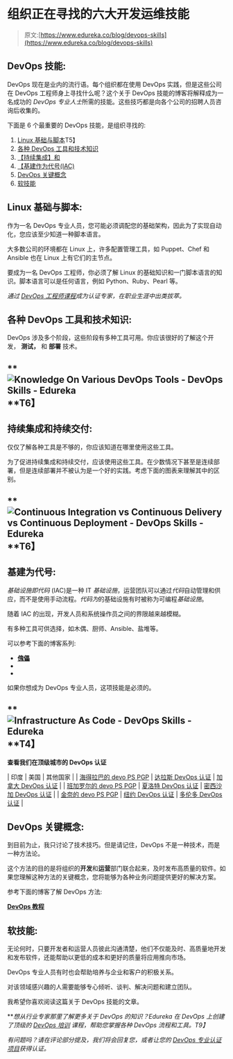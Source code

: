 # 组织正在寻找的六大开发运维技能

> 原文:[https://www.edureka.co/blog/devops-skills](https://www.edureka.co/blog/devops-skills)

## **DevOps 技能:**

DevOps 现在是业内的流行语。每个组织都在使用 DevOps 实践，但是这些公司在 DevOps 工程师身上寻找什么呢？这个关于 DevOps 技能的博客将解释成为一名成功的 *DevOps 专业人士*所需的技能。这些技巧都是向各个公司的招聘人员咨询后收集的。

下面是 6 个最重要的 DevOps 技能，是组织寻找的:

1.  [Linux 基础与脚本](#Linux)T5】
2.  [各种 DevOps 工具和技术知识](#knowledge)
3.  [【持续集成】和](#CI)
4.  [【基建作为代号(IAC)](#IAC)
5.  [DevOps 关键概念](#key)
6.  [软技能](#soft)

## **Linux 基础与脚本:**

作为一名 DevOps 专业人员，您可能必须调配您的基础架构，因此为了实现自动化，您应该至少知道一种脚本语言。

大多数公司的环境都在 Linux 上，许多配置管理工具，如 Puppet、Chef 和 Ansible 也在 Linux 上有它们的主节点。

要成为一名 DevOps 工程师，你必须了解 Linux 的基础知识和一门脚本语言的知识。脚本语言可以是任何语言，例如 Python、Ruby、Pearl 等。

*通过 [DevOps 工程师课程](https://www.edureka.co/masters-program/devops-engineer-training)成为认证专家，在职业生涯中出类拔萃。*

## **各种 DevOps 工具和技术知识:**

DevOps 涉及多个阶段，这些阶段有多种工具可用。你应该很好的了解这个开发， **测试，** 和 **部署** 技术。

## **![Knowledge On Various DevOps Tools - DevOps Skills - Edureka](../Images/208fe29b332307b0739c7e60eff0a72c.png)**T6】

## **持续集成和持续交付:**

仅仅了解各种工具是不够的，你应该知道在哪里使用这些工具。

为了促进持续集成和持续交付，应该使用这些工具。在少数情况下甚至是连续部署，但是连续部署并不被认为是一个好的实践。考虑下面的图表来理解其中的区别。

## **![Continuous Integration vs Continuous Delivery vs Continuous Deployment - DevOps Skills - Edureka](../Images/40739a2e1fe8e8490e5763304c881557.png)**T6】

## **基建为代号:**

*基础设施即代码* (IAC)是一种 IT *基础设施*，运营团队可以通过*代码*自动管理和供应，而不是使用手动流程。*代码为*的基础设施有时被称为可编程*基础设施*。

随着 IAC 的出现，开发人员和系统操作员之间的界限越来越模糊。

有多种工具可供选择，如木偶、厨师、Ansible、盐堆等。

可以参考下面的博客系列:

*   **[傀儡](https://www.edureka.co/blog/what-is-puppet/)**
*   [](https://www.edureka.co/blog/what-is-chef/)
*   [](https://www.edureka.co/blog/what-is-ansible/)

如果你想成为 DevOps 专业人员，这项技能是必须的。

## **![Infrastructure As Code - DevOps Skills - Edureka](../Images/872f54d6cb8efee758f67029538e899a.png)**T4】

**查看我们在顶级城市的 DevOps 认证**

| 印度 | 美国 | 其他国家 |
| [海得拉巴的 devo PS PGP](https://www.edureka.co/executive-programs/purdue-devops-hyderabad-city) | [达拉斯 DevOps 认证](https://www.edureka.co/executive-programs/purdue-devops-dallas-city) | [加拿大 DevOps 认证](https://www.edureka.co/executive-programs/purdue-devops-canada) |
| [班加罗尔的 devo PS PGP](https://www.edureka.co/executive-programs/purdue-devops-bangalore-city) | [夏洛特 DevOps 认证](https://www.edureka.co/executive-programs/purdue-devops-charlotte-city) | [密西沙加 DevOps 认证](https://www.edureka.co/executive-programs/purdue-devops-mississauga-city) |
| [金奈的 devo PS PGP](https://www.edureka.co/executive-programs/purdue-devops-chennai-city) | [纽约 DevOps 认证](https://www.edureka.co/executive-programs/purdue-devops-new-york-city) | [多伦多 DevOps 认证](https://www.edureka.co/executive-programs/purdue-devops-toronto-city) |

## **DevOps 关键概念:**

到目前为止，我只讨论了技术技巧。但是请记住，DevOps 不是一种技术，而是一种方法论。

这个方法的目的是将组织的**开发**和**运营**部门联合起来，及时发布高质量的软件。如果您理解这种方法的关键概念，您将能够为各种业务问题提供更好的解决方案。

参考下面的博客了解 DevOps 方法:

[**DevOps 教程**](https://www.edureka.co/blog/devops-tutorial)

## **软技能:**

无论何时，只要开发者和运营人员彼此沟通清楚，他们不仅能及时、高质量地开发和发布软件，还能帮助以更低的成本和更好的质量将应用推向市场。

DevOps 专业人员有时也会帮助培养与企业和客户的积极关系。

对该领域感兴趣的人需要能够专心倾听、谈判、解决问题和建立团队。

我希望你喜欢阅读这篇关于 DevOps 技能的文章。

***想从行业专家那里了解更多关于 DevOps 的知识？Edureka 在 DevOps 上创建了顶级的  [DevOps 培训](https://www.edureka.co/devops-certification-training) 课程，帮助您掌握各种 DevOps 流程和工具。*T9】**

*有问题吗？请在评论部分提及，我们将会回复您，或者让您的 [DevOps 专业认证项目](https://www.edureka.co/executive-programs/purdue-devops)获得认证。*